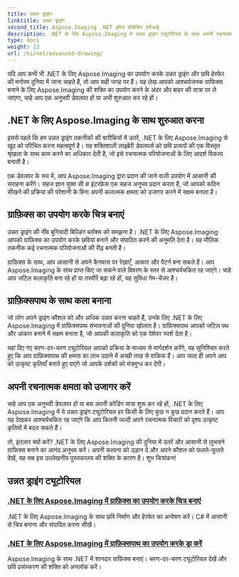 ```yaml
---
title: उन्नत ड्राइंग
linktitle: उन्नत ड्राइंग
second_title: Aspose.Imaging .NET इमेज प्रोसेसिंग एपीआई
description: .NET के लिए Aspose.Imaging में उन्नत ड्राइंग ट्यूटोरियल के साथ अपनी रचनात्मकता को अनलॉक करें। C# के साथ सहजता से चित्र बनाना और संपादित करना सीखें।
type: docs
weight: 23
url: /hi/net/advanced-drawing/
---
```


यदि आप कभी भी .NET के लिए Aspose.Imaging का उपयोग करके उन्नत ड्राइंग और छवि हेरफेर की मनोरम दुनिया में जाना चाहते हैं, तो आप सही जगह पर हैं। यह लेख आपको आश्चर्यजनक ग्राफिक्स बनाने के लिए Aspose.Imaging की शक्ति का उपयोग करने के अंदर और बाहर की यात्रा पर ले जाएगा, चाहे आप एक अनुभवी डेवलपर हों या अभी शुरुआत कर रहे हों।

## .NET के लिए Aspose.Imaging के साथ शुरुआत करना

इससे पहले कि हम उन्नत ड्राइंग तकनीकों की बारीकियों में उतरें, .NET के लिए Aspose.Imaging से खुद को परिचित करना महत्वपूर्ण है। यह शक्तिशाली लाइब्रेरी डेवलपर्स को छवि प्रारूपों की एक विस्तृत श्रृंखला के साथ काम करने का अधिकार देती है, जो इसे रचनात्मक परियोजनाओं के लिए आदर्श विकल्प बनाती है।

एक डेवलपर के रूप में, आप Aspose.Imaging द्वारा प्रदान की जाने वाली उपयोग में आसानी की सराहना करेंगे। सहज ज्ञान युक्त सी # इंटरफ़ेस एक सहज अनुभव प्रदान करता है, जो आपको कठिन सीखने की प्रक्रिया की परेशानी के बिना अपनी कलात्मक क्षमता को उजागर करने में सक्षम बनाता है।

## ग्राफ़िक्स का उपयोग करके चित्र बनाएं

उन्नत ड्राइंग की नींव बुनियादी बिल्डिंग ब्लॉक्स को समझना है। .NET के लिए Aspose.Imaging आपको ग्राफ़िक्स का उपयोग करके छवियां बनाने और संपादित करने की अनुमति देता है। यह मौलिक तकनीक कई रचनात्मक परियोजनाओं की रीढ़ बनती है। 

ग्राफ़िक्स के साथ, आप आसानी से अपने कैनवास पर रेखाएँ, आकार और पैटर्न बना सकते हैं। आप Aspose.Imaging के साथ प्राप्त किए जा सकने वाले विवरण के स्तर से आश्चर्यचकित रह जाएंगे। चाहे आप जटिल कलाकृति बना रहे हों या तस्वीरें बढ़ा रहे हों, यह सुविधा गेम-चेंजर है।

## ग्राफ़िक्सपाथ के साथ कला बनाना

जो लोग अपने ड्राइंग कौशल को और अधिक उन्नत करना चाहते हैं, उनके लिए .NET के लिए Aspose.Imaging में ग्राफ़िक्सपाथ संभावनाओं की दुनिया खोलता है। ग्राफ़िक्सपाथ आपको जटिल पथ और आकार बनाने में सक्षम बनाता है, जो आपकी कलाकृति को एक पेशेवर स्पर्श देता है।

यहां दिए गए चरण-दर-चरण ट्यूटोरियल आपको प्रक्रिया के माध्यम से मार्गदर्शन करेंगे, यह सुनिश्चित करते हुए कि आप ग्राफ़िक्सपाथ की क्षमता का लाभ उठाने में अच्छी तरह से वाकिफ हैं। आप जल्द ही अपने आप को उत्कृष्ट कृतियाँ बनाते हुए पाएंगे जो आपके दर्शकों को मंत्रमुग्ध कर देंगी।

## अपनी रचनात्मक क्षमता को उजागर करें

चाहे आप एक अनुभवी डेवलपर हों या बस अपनी कोडिंग यात्रा शुरू कर रहे हों, .NET के लिए Aspose.Imaging में ये उन्नत ड्राइंग ट्यूटोरियल हर किसी के लिए कुछ न कुछ प्रदान करते हैं। आप यह देखकर आश्चर्यचकित रह जाएंगे कि आप कितनी जल्दी अपने रचनात्मक विचारों को दृश्य उत्कृष्ट कृतियों में बदल सकते हैं।

तो, इंतज़ार क्यों करें? .NET के लिए Aspose.Imaging की दुनिया में उतरें और आसानी से लुभावने ग्राफिक्स बनाने का आनंद अनुभव करें। अपनी कल्पना को उड़ान दें और अपने कौशल को फलते-फूलते देखें, यह सब इस उल्लेखनीय पुस्तकालय की शक्ति के कारण है। शुभ चित्रांकन!
## उन्नत ड्राइंग ट्यूटोरियल
### [.NET के लिए Aspose.Imaging में ग्राफ़िक्स का उपयोग करके चित्र बनाएं](./draw-using-graphics/)
.NET के लिए Aspose.Imaging के साथ छवि निर्माण और हेरफेर का अन्वेषण करें। C# में आसानी से चित्र बनाना और संपादित करना सीखें।
### [.NET के लिए Aspose.Imaging में ग्राफ़िक्सपाथ का उपयोग करके ड्रा करें](./draw-using-graphicspath/)
Aspose.Imaging के साथ .NET में शानदार ग्राफ़िक्स बनाएं। चरण-दर-चरण ट्यूटोरियल देखें और छवि प्रसंस्करण की शक्ति को अनलॉक करें।